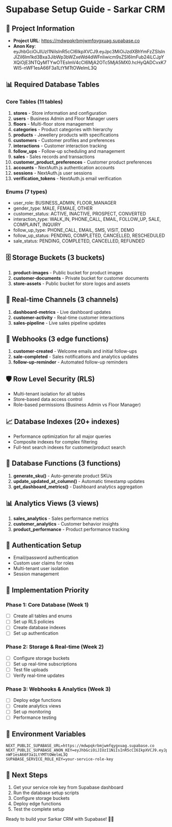 # Supabase Setup Guide - Sarkar CRM

## 🚀 Project Information
- **Project URL**: https://mdwpqkrbmjwmfqygxuag.supabase.co
- **Anon Key**: eyJhbGciOiJIUzI1NiIsInR5cCI6IkpXVCJ9.eyJpc3MiOiJzdXBhYmFzZSIsInJlZiI6Im1kd3Bxa3JibWp3bWZxeWd4dWFnIiwicm9sZSI6ImFub24iLCJpYXQiOjE3NTQyMTYwOTEsImV4cCI6MjA2OTc5MjA5MX0.hcHyQADCvxK7WI5-nWF1esA66F3a1LtYMTtOWelmL3Q

## 📊 Required Database Tables

### Core Tables (11 tables)
1. **stores** - Store information and configuration
2. **users** - Business Admin and Floor Manager users
3. **floors** - Multi-floor store management
4. **categories** - Product categories with hierarchy
5. **products** - Jewellery products with specifications
6. **customers** - Customer profiles and preferences
7. **interactions** - Customer interaction tracking
8. **follow_ups** - Follow-up scheduling and management
9. **sales** - Sales records and transactions
10. **customer_product_preferences** - Customer product preferences
11. **accounts** - NextAuth.js authentication accounts
12. **sessions** - NextAuth.js user sessions
13. **verification_tokens** - NextAuth.js email verification

### Enums (7 types)
- user_role: BUSINESS_ADMIN, FLOOR_MANAGER
- gender_type: MALE, FEMALE, OTHER
- customer_status: ACTIVE, INACTIVE, PROSPECT, CONVERTED
- interaction_type: WALK_IN, PHONE_CALL, EMAIL, FOLLOW_UP, SALE, COMPLAINT, INQUIRY
- follow_up_type: PHONE_CALL, EMAIL, SMS, VISIT, DEMO
- follow_up_status: PENDING, COMPLETED, CANCELLED, RESCHEDULED
- sale_status: PENDING, COMPLETED, CANCELLED, REFUNDED

## 🗄️ Storage Buckets (3 buckets)
1. **product-images** - Public bucket for product images
2. **customer-documents** - Private bucket for customer documents
3. **store-assets** - Public bucket for store logos and assets

## 🔄 Real-time Channels (3 channels)
1. **dashboard-metrics** - Live dashboard updates
2. **customer-activity** - Real-time customer interactions
3. **sales-pipeline** - Live sales pipeline updates

## 🔗 Webhooks (3 edge functions)
1. **customer-created** - Welcome emails and initial follow-ups
2. **sale-completed** - Sales notifications and analytics updates
3. **follow-up-reminder** - Automated follow-up reminders

## 🛡️ Row Level Security (RLS)
- Multi-tenant isolation for all tables
- Store-based data access control
- Role-based permissions (Business Admin vs Floor Manager)

## 📈 Database Indexes (20+ indexes)
- Performance optimization for all major queries
- Composite indexes for complex filtering
- Full-text search indexes for customer/product search

## 🔧 Database Functions (3 functions)
1. **generate_sku()** - Auto-generate product SKUs
2. **update_updated_at_column()** - Automatic timestamp updates
3. **get_dashboard_metrics()** - Dashboard analytics aggregation

## 📊 Analytics Views (3 views)
1. **sales_analytics** - Sales performance metrics
2. **customer_analytics** - Customer behavior insights
3. **product_performance** - Product performance tracking

## 🔐 Authentication Setup
- Email/password authentication
- Custom user claims for roles
- Multi-tenant user isolation
- Session management

## 🚀 Implementation Priority

### Phase 1: Core Database (Week 1)
- [ ] Create all tables and enums
- [ ] Set up RLS policies
- [ ] Create database indexes
- [ ] Set up authentication

### Phase 2: Storage & Real-time (Week 2)
- [ ] Configure storage buckets
- [ ] Set up real-time subscriptions
- [ ] Test file uploads
- [ ] Verify real-time updates

### Phase 3: Webhooks & Analytics (Week 3)
- [ ] Deploy edge functions
- [ ] Create analytics views
- [ ] Set up monitoring
- [ ] Performance testing

## 📝 Environment Variables
```env
NEXT_PUBLIC_SUPABASE_URL=https://mdwpqkrbmjwmfqygxuag.supabase.co
NEXT_PUBLIC_SUPABASE_ANON_KEY=eyJhbGciOiJIUzI1NiIsInR5cCI6IkpXVCJ9.eyJpc3MiOiJzdXBhYmFzZSIsInJlZiI6Im1kd3Bxa3JibWp3bWZxeWd4dWFnIiwicm9sZSI6ImFub24iLCJpYXQiOjE3NTQyMTYwOTEsImV4cCI6MjA2OTc5MjA5MX0.hcHyQADCvxK7WI5-nWF1esA66F3a1LtYMTtOWelmL3Q
SUPABASE_SERVICE_ROLE_KEY=your-service-role-key
```

## 🎯 Next Steps
1. Get your service role key from Supabase dashboard
2. Run the database setup scripts
3. Configure storage buckets
4. Deploy edge functions
5. Test the complete setup

Ready to build your Sarkar CRM with Supabase! 💎✨ 